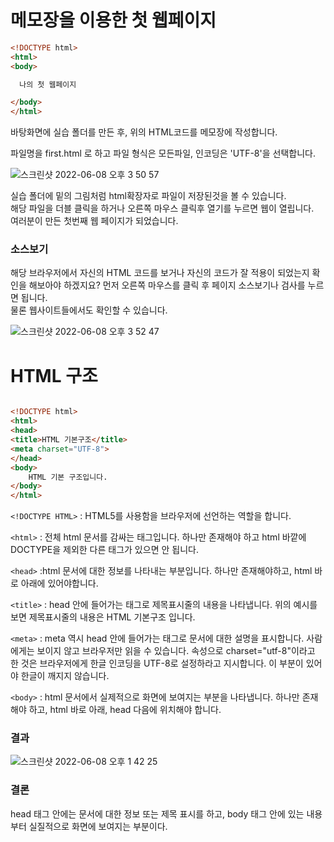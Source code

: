 # 메모장을 이용한 첫 웹페이지

```html
<!DOCTYPE html>  
<html>  
<body>

  나의 첫 웹페이지

</body>  
</html>
```
바탕화면에 실습 폴더를 만든 후, 위의 HTML코드를 메모장에 작성합니다.

파일명을 first.html 로 하고 파일 형식은 모든파일, 인코딩은 'UTF-8'을 선택합니다.     

![스크린샷 2022-06-08 오후 3 50 57](https://user-images.githubusercontent.com/48852104/172550901-bf8a9f10-8350-47e7-a3bb-50133c743e5b.png)

실습 폴더에 밑의 그림처럼 html확장자로 파일이 저장된것을 볼 수 있습니다.       
해당 파일을 더블 클릭을 하거나 오른쪽 마우스 클릭후 열기를 누르면 웹이 열립니다.      
여러분이 만든 첫번째 웹 페이지가 되었습니다.     

### 소스보기
해당 브라우저에서 자신의 HTML 코드를 보거나 자신의 코드가 잘 적용이 되었는지 확인을 해보아야 하겠지요? 
먼저 오른쪽 마우스를 클릭 후 페이지 소스보기나 검사를 누르면 됩니다.     
물론 웹사이트들에서도 확인할 수 있습니다.     

![스크린샷 2022-06-08 오후 3 52 47](https://user-images.githubusercontent.com/48852104/172551230-3fe181ef-1a1a-4060-a2dc-7142b04937ae.png)



# HTML 구조

```html

<!DOCTYPE html>
<html>
<head>
<title>HTML 기본구조</title>
<meta charset="UTF-8">
</head>
<body>
    HTML 기본 구조입니다.
</body>
</html>

```

`<!DOCTYPE HTML>` : HTML5를 사용함을 브라우저에 선언하는 역할을 합니다.

`<html>` : 전체 html 문서를 감싸는 태그입니다. 하나만 존재해야 하고 html 바깥에 DOCTYPE을 제외한 다른 태그가 있으면 안 됩니다.

`<head>` :html 문서에 대한 정보를 나타내는 부분입니다. 하나만 존재해야하고, html 바로 아래에 있어야합니다.

`<title>` : head 안에 들어가는 태그로 제목표시줄의 내용을 나타냅니다. 위의 예시를 보면 제목표시줄의 내용은 HTML 기본구조 입니다.

`<meta>` : meta 역시 head 안에 들어가는 태그로 문서에 대한 설명을 표시합니다. 사람에게는 보이지 않고 브라우저만 읽을 수 있습니다. 속성으로 charset="utf-8"이라고 한 것은 브라우저에게 한글 인코딩을 UTF-8로 설정하라고 지시합니다. 이 부분이 있어야 한글이 깨지지 않습니다.

`<body>` : html 문서에서 실제적으로 화면에 보여지는 부분을 나타냅니다. 하나만 존재해야 하고, html 바로 아래, head 다음에 위치해야 합니다.

### 결과
![스크린샷 2022-06-08 오후 1 42 25](https://user-images.githubusercontent.com/48852104/172533286-e7661bda-8da2-4c69-bd95-913298b96d22.png)


### 결론 
head 태그 안에는 문서에 대한 정보 또는 제목 표시를 하고, body 태그 안에 있는 내용부터 실질적으로 화면에 보여지는 부분이다.

